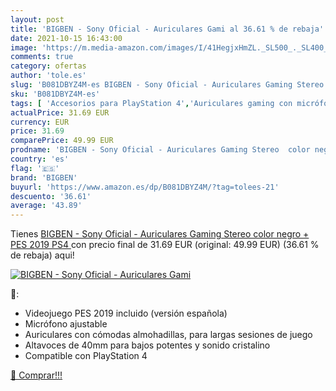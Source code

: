 ```yaml
---
layout: post
title: 'BIGBEN - Sony Oficial - Auriculares Gami al 36.61 % de rebaja'
date: 2021-10-15 16:43:00
image: 'https://m.media-amazon.com/images/I/41HegjxHmZL._SL500_._SL400_.jpg'
comments: true
category: ofertas
author: 'tole.es'
slug: 'B081DBYZ4M-es BIGBEN - Sony Oficial - Auriculares Gaming Stereo color...'
sku: 'B081DBYZ4M-es'
tags: [ 'Accesorios para PlayStation 4','Auriculares gaming con micrófono para PlayStation 4','Hardware y juegos para PlayStation 4','Videojuegos','bigben','ps4', ]
actualPrice: 31.69 EUR
currency: EUR
price: 31.69
comparePrice: 49.99 EUR
prodname: 'BIGBEN - Sony Oficial - Auriculares Gaming Stereo  color negro + PES 2019  PS4 '
country: 'es'
flag: '🇪🇸'
brand: 'BIGBEN'
buyurl: 'https://www.amazon.es/dp/B081DBYZ4M/?tag=tolees-21'
descuento: '36.61'
average: '43.89'
---
```


Tienes [BIGBEN - Sony Oficial - Auriculares Gaming Stereo  color negro + PES 2019  PS4 ](https://www.amazon.es/dp/B081DBYZ4M/?tag=tolees-21) con precio final de  31.69 EUR (original: 49.99 EUR) (36.61 %  de rebaja) aqui!

[![BIGBEN - Sony Oficial - Auriculares Gami](https://m.media-amazon.com/images/I/41HegjxHmZL._SL500_._SL400_.jpg)](https://www.amazon.es/dp/B081DBYZ4M/?tag=tolees-21)

🔎:

- Videojuego PES 2019 incluido (versión española)
- Micrófono ajustable
- Auriculares con cómodas almohadillas, para largas sesiones de juego
- Altavoces de 40mm para bajos potentes y sonido cristalino
- Compatible con PlayStation 4

[🛒 Comprar!!!](https://www.amazon.es/dp/B081DBYZ4M/?tag=tolees-21)
